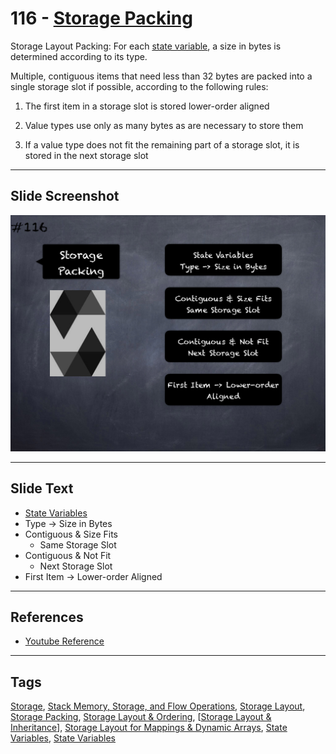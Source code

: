 # 116 - [Storage Packing](Storage%20Packing.md)
Storage Layout Packing: For each [state variable](State%20Variables.md), a size in bytes is determined according to its type. 

Multiple, contiguous items that need less than 32 bytes are packed into a single storage slot if possible, according to the following rules:

1. The first item in a storage slot is stored lower-order aligned
    
2. Value types use only as many bytes as are necessary to store them
    
3. If a value type does not fit the remaining part of a storage slot, it is stored in the next storage slot

___
## Slide Screenshot
![116.png](../../images/3.%20Solidity%20201/116.png)
___
## Slide Text
- [State Variables](State%20Variables.md)
- Type -> Size in Bytes
- Contiguous & Size Fits
	- Same Storage Slot
- Contiguous & Not Fit
	- Next Storage Slot
- First Item -> Lower-order Aligned
___
## References
- [Youtube Reference](https://youtu.be/3bFgsmsQXrE?t=1162)
___
## Tags
[Storage](../1.%20Ethereum101/Storage.md), [Stack Memory, Storage, and Flow Operations](../1.%20Ethereum101/Stack%20Memory,%20Storage,%20and%20Flow%20Operations.md), [Storage Layout](Storage%20Layout.md), [Storage Packing](Storage%20Packing.md), [Storage Layout & Ordering](Storage%20Layout%20&%20Ordering.md), [[Storage Layout & Inheritance](Storage%20Layout%20&%20Inheritance.md)], [Storage Layout for Mappings & Dynamic Arrays](Storage%20Layout%20for%20Mappings%20&%20Dynamic%20Arrays.md), [State Variables](../2.%20Solidity%20101/State%20Variables.md), [State Variables](State%20Variables.md)